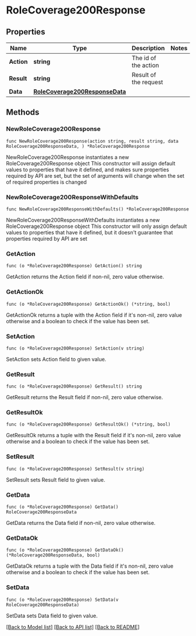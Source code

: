 # RoleCoverage200Response

## Properties

Name | Type | Description | Notes
------------ | ------------- | ------------- | -------------
**Action** | **string** | The id of the action | 
**Result** | **string** | Result of the request | 
**Data** | [**RoleCoverage200ResponseData**](RoleCoverage200ResponseData.md) |  | 

## Methods

### NewRoleCoverage200Response

`func NewRoleCoverage200Response(action string, result string, data RoleCoverage200ResponseData, ) *RoleCoverage200Response`

NewRoleCoverage200Response instantiates a new RoleCoverage200Response object
This constructor will assign default values to properties that have it defined,
and makes sure properties required by API are set, but the set of arguments
will change when the set of required properties is changed

### NewRoleCoverage200ResponseWithDefaults

`func NewRoleCoverage200ResponseWithDefaults() *RoleCoverage200Response`

NewRoleCoverage200ResponseWithDefaults instantiates a new RoleCoverage200Response object
This constructor will only assign default values to properties that have it defined,
but it doesn't guarantee that properties required by API are set

### GetAction

`func (o *RoleCoverage200Response) GetAction() string`

GetAction returns the Action field if non-nil, zero value otherwise.

### GetActionOk

`func (o *RoleCoverage200Response) GetActionOk() (*string, bool)`

GetActionOk returns a tuple with the Action field if it's non-nil, zero value otherwise
and a boolean to check if the value has been set.

### SetAction

`func (o *RoleCoverage200Response) SetAction(v string)`

SetAction sets Action field to given value.


### GetResult

`func (o *RoleCoverage200Response) GetResult() string`

GetResult returns the Result field if non-nil, zero value otherwise.

### GetResultOk

`func (o *RoleCoverage200Response) GetResultOk() (*string, bool)`

GetResultOk returns a tuple with the Result field if it's non-nil, zero value otherwise
and a boolean to check if the value has been set.

### SetResult

`func (o *RoleCoverage200Response) SetResult(v string)`

SetResult sets Result field to given value.


### GetData

`func (o *RoleCoverage200Response) GetData() RoleCoverage200ResponseData`

GetData returns the Data field if non-nil, zero value otherwise.

### GetDataOk

`func (o *RoleCoverage200Response) GetDataOk() (*RoleCoverage200ResponseData, bool)`

GetDataOk returns a tuple with the Data field if it's non-nil, zero value otherwise
and a boolean to check if the value has been set.

### SetData

`func (o *RoleCoverage200Response) SetData(v RoleCoverage200ResponseData)`

SetData sets Data field to given value.



[[Back to Model list]](../README.md#documentation-for-models) [[Back to API list]](../README.md#documentation-for-api-endpoints) [[Back to README]](../README.md)


